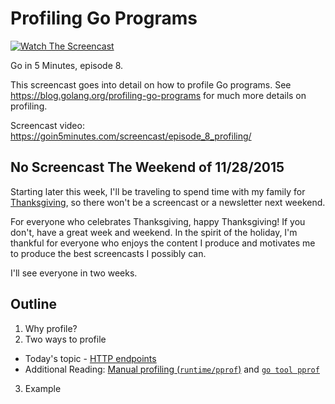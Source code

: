 # Profiling Go Programs

[![Watch The Screencast](https://goin5minutes.com/img/watch-screencast.svg)](https://goin5minutes.com/screencast/episode_8_profiling/)

Go in 5 Minutes, episode 8.

This screencast goes into detail on how to profile Go programs. See https://blog.golang.org/profiling-go-programs for much more details on profiling.


Screencast video:
https://goin5minutes.com/screencast/episode_8_profiling/

## No Screencast The Weekend of 11/28/2015

Starting later this week, I'll be traveling to spend time with my family for [Thanksgiving](https://en.wikipedia.org/wiki/Thanksgiving), so there won't be a screencast or a newsletter next weekend.

For everyone who celebrates Thanksgiving, happy Thanksgiving! If you don't, have a great week and weekend. In the spirit of the holiday, I'm thankful for everyone who enjoys the content I produce and motivates me to produce the best screencasts I possibly can.

I'll see everyone in two weeks.

## Outline

1. Why profile?
2. Two ways to profile
  - Today's topic - [HTTP endpoints](https://godoc.org/net/http/pprof)
  - Additional Reading: [Manual profiling (`runtime/pprof`)](https://godoc.org/runtime/pprof) and [`go tool pprof`](https://software.intel.com/en-us/blogs/2014/05/10/debugging-performance-issues-in-go-programs)
3. Example
